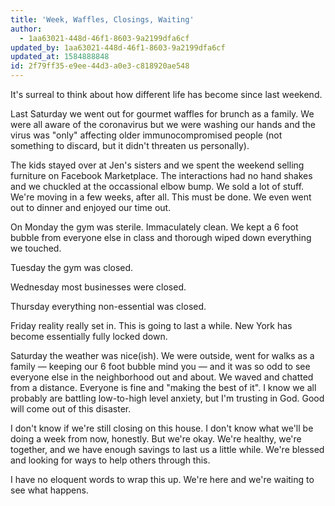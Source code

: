 ```yaml
---
title: 'Week, Waffles, Closings, Waiting'
author:
  - 1aa63021-448d-46f1-8603-9a2199dfa6cf
updated_by: 1aa63021-448d-46f1-8603-9a2199dfa6cf
updated_at: 1584888848
id: 2f79ff35-e9ee-44d3-a0e3-c818920ae548
---
```

It's surreal to think about how different life has become since last weekend.

Last Saturday we went out for gourmet waffles for brunch as a family. We were all aware of the coronavirus but we were washing our hands and the virus was "only" affecting older immunocompromised people (not something to discard, but it didn't threaten us personally).

The kids stayed over at Jen's sisters and we spent the weekend selling furniture on Facebook Marketplace. The interactions had no hand shakes and we chuckled at the occassional elbow bump. We sold a lot of stuff. We're moving in a few weeks, after all. This must be done. We even went out to dinner and enjoyed our time out.

On Monday the gym was sterile. Immaculately clean. We kept a 6 foot bubble from everyone else in class and thorough wiped down everything we touched.

Tuesday the gym was closed.

Wednesday most businesses were closed.

Thursday everything non-essential was closed.

Friday reality really set in. This is going to last a while. New York has become essentially fully locked down.

Saturday the weather was nice(ish). We were outside, went for walks as a family — keeping our 6 foot bubble mind you — and it was so odd to see everyone else in the neighborhood out and about. We waved and chatted from a distance. Everyone is fine and "making the best of it". I know we all probably are battling low-to-high level anxiety, but I'm trusting in God. Good will come out of this disaster.

I don't know if we're still closing on this house. I don't know what we'll be doing a week from now, honestly. But we're okay. We're healthy, we're together, and we have enough savings to last us a little while. We're blessed and looking for ways to help others through this.

I have no eloquent words to wrap this up. We're here and we're waiting to see what happens.